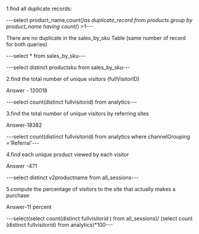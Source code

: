 1.find all duplicate records:

---select product_name,count(*)as duplicate_record from  products group by product_name having count(*) >1---

There are no duplicate in the sales_by_sku Table (same number of record for both queries)

---select * from sales_by_sku---

---select distinct productsku from sales_by_sku---

2.find the total number of unique visitors (fullVisitorID)

Answer - 120018

---select count(distinct fullvisitorid) from analytics---

3.find the total number of unique visitors by referring sites 

Answer-18382

---select count(distinct fullvisitorid) from analytics where channelGrouping ='Referral'---


4.find each unique product viewed by each visitor 

Answer -471

---select distinct v2productname from all_sessions---

 5.compute the percentage of visitors to the site that actually makes a purchase

 Answer-11 percent

---select(select count(distinct fullvisitorid ) from all_sessions)/
(select count (distinct fullvisitorid) from analytics)*100---